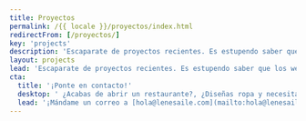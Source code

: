 ```yaml
---
title: Proyectos
permalink: /{{ locale }}/proyectos/index.html
redirectFrom: [/proyectos/]
key: 'projects'
description: 'Escaparate de proyectos recientes. Es estupendo saber que los webs que hago hacen feliz a la gente porque se sienten bien presentados.'
layout: projects
lead: 'Escaparate de proyectos recientes. Es estupendo saber que los webs que hago hacen feliz a la gente porque se sienten bien presentados'
cta:
  title: '¡Ponte en contacto!'
  desktop: ' ¿Acabas de abrir un restaurante?, ¿Diseñas ropa y necesitas un shop?, ¿Eres coach?, ¿Actriz, actor, cantante?'
  lead: '¡Mándame un correo a [hola@lenesaile.com](mailto:hola@lenesaile.com) y cuéntame tu proyecto, oportunidades o lo que tengas en mente! Siempre estoy dispuesta a charlar'
---
```

